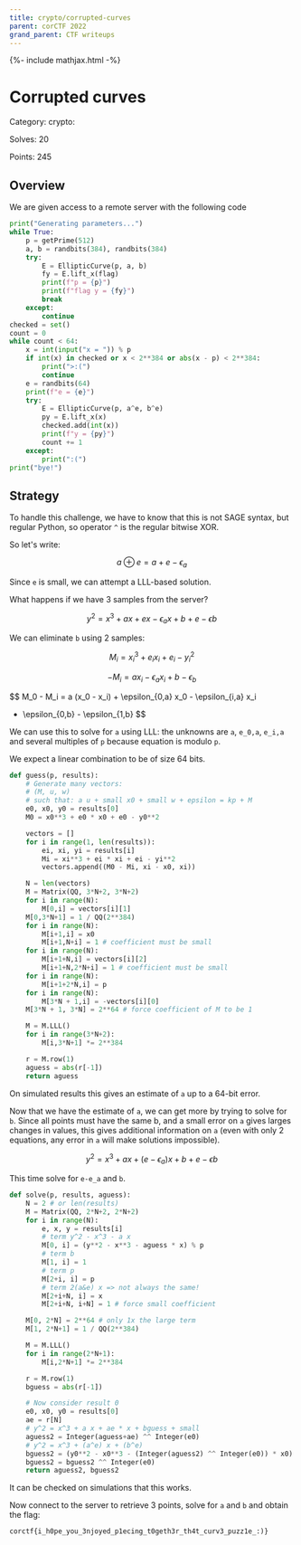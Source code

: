 ```yaml
---
title: crypto/corrupted-curves
parent: corCTF 2022
grand_parent: CTF writeups
---
```


{%- include mathjax.html -%}

# Corrupted curves

Category: crypto:

Solves: 20

Points: 245

## Overview

We are given access to a remote server with the
following code

```python
print("Generating parameters...")
while True:
    p = getPrime(512)
    a, b = randbits(384), randbits(384)
    try:
        E = EllipticCurve(p, a, b)
        fy = E.lift_x(flag)
        print(f"p = {p}")
        print(f"flag y = {fy}")
        break
    except:
        continue
checked = set()
count = 0
while count < 64:
    x = int(input("x = ")) % p
    if int(x) in checked or x < 2**384 or abs(x - p) < 2**384:
        print(">:(")
        continue
    e = randbits(64)
    print(f"e = {e}")
    try:
        E = EllipticCurve(p, a^e, b^e)
        py = E.lift_x(x)
        checked.add(int(x))
        print(f"y = {py}")
        count += 1
    except:
        print(":(")
print("bye!")
```

## Strategy

To handle this challenge, we have to know that this is not SAGE syntax,
but regular Python, so operator `^` is the regular bitwise XOR.

So let's write:

$$ a \oplus e = a + e - \epsilon_a $$

Since `e` is small, we can attempt a LLL-based solution.

What happens if we have 3 samples from the server?

$$ y^2 = x^3 + a x + e x - \epsilon_a x + b + e - \epsilon b $$

We can eliminate `b` using 2 samples:

$$ M_i = x_i^3 + e_i x_i + e_i - y_i^2 $$

$$ -M_i = a x_i - \epsilon_a x_i + b - \epsilon_b $$

$$ M_0 - M_i = a (x_0 - x_i) + \epsilon_{0,a} x_0 - \epsilon_{i,a} x_i
 + \epsilon_{0,b} - \epsilon_{1,b} $$

We can use this to solve for `a` using LLL:
the unknowns are `a`, `e_0,a`, `e_i,a`
and several multiples of `p` because equation is modulo `p`.

We expect a linear combination to be of size 64 bits.

```python
def guess(p, results):
    # Generate many vectors:
    # (M, u, w)
    # such that: a u + small x0 + small w + epsilon = kp + M
    e0, x0, y0 = results[0]
    M0 = x0**3 + e0 * x0 + e0 - y0**2

    vectors = []
    for i in range(1, len(results)):
        ei, xi, yi = results[i]
        Mi = xi**3 + ei * xi + ei - yi**2
        vectors.append((M0 - Mi, xi - x0, xi))

    N = len(vectors)
    M = Matrix(QQ, 3*N+2, 3*N+2)
    for i in range(N):
        M[0,i] = vectors[i][1]
    M[0,3*N+1] = 1 / QQ(2**384)
    for i in range(N):
        M[i+1,i] = x0
        M[i+1,N+i] = 1 # coefficient must be small
    for i in range(N):
        M[i+1+N,i] = vectors[i][2]
        M[i+1+N,2*N+i] = 1 # coefficient must be small
    for i in range(N):
        M[i+1+2*N,i] = p
    for i in range(N):
        M[3*N + 1,i] = -vectors[i][0]
    M[3*N + 1, 3*N] = 2**64 # force coefficient of M to be 1

    M = M.LLL()
    for i in range(3*N+2):
        M[i,3*N+1] *= 2**384

    r = M.row(1)
    aguess = abs(r[-1])
    return aguess
```

On simulated results this gives an estimate of `a` up to a 64-bit error.

Now that we have the estimate of `a`, we can get more by trying to solve
for `b`. Since all points must have the same b, and a small error on
`a` gives larges changes in values, this gives additional information on
`a` (even with only 2 equations, any error in `a` will make solutions
impossible).

$$ y^2 = x^3 + a x + (e-\epsilon_a) x + b + e - \epsilon b $$

This time solve for `e-e_a` and `b`.

```python
def solve(p, results, aguess):
    N = 2 # or len(results)
    M = Matrix(QQ, 2*N+2, 2*N+2)
    for i in range(N):
        e, x, y = results[i]
        # term y^2 - x^3 - a x
        M[0, i] = (y**2 - x**3 - aguess * x) % p
        # term b
        M[1, i] = 1
        # term p
        M[2+i, i] = p
        # term 2(a&e) x => not always the same!
        M[2+i+N, i] = x
        M[2+i+N, i+N] = 1 # force small coefficient

    M[0, 2*N] = 2**64 # only 1x the large term
    M[1, 2*N+1] = 1 / QQ(2**384)

    M = M.LLL()
    for i in range(2*N+1):
        M[i,2*N+1] *= 2**384

    r = M.row(1)
    bguess = abs(r[-1])

    # Now consider result 0
    e0, x0, y0 = results[0]
    ae = r[N]
    # y^2 = x^3 + a x + ae * x + bguess + small
    aguess2 = Integer(aguess+ae) ^^ Integer(e0)
    # y^2 = x^3 + (a^e) x + (b^e)
    bguess2 = (y0**2 - x0**3 - (Integer(aguess2) ^^ Integer(e0)) * x0) % p
    bguess2 = bguess2 ^^ Integer(e0)
    return aguess2, bguess2
```

It can be checked on simulations that this works.

Now connect to the server to retrieve 3 points, solve for `a` and `b`
and obtain the flag:
```
corctf{i_h0pe_you_3njoyed_p1ecing_t0geth3r_th4t_curv3_puzz1e_:)}
```
